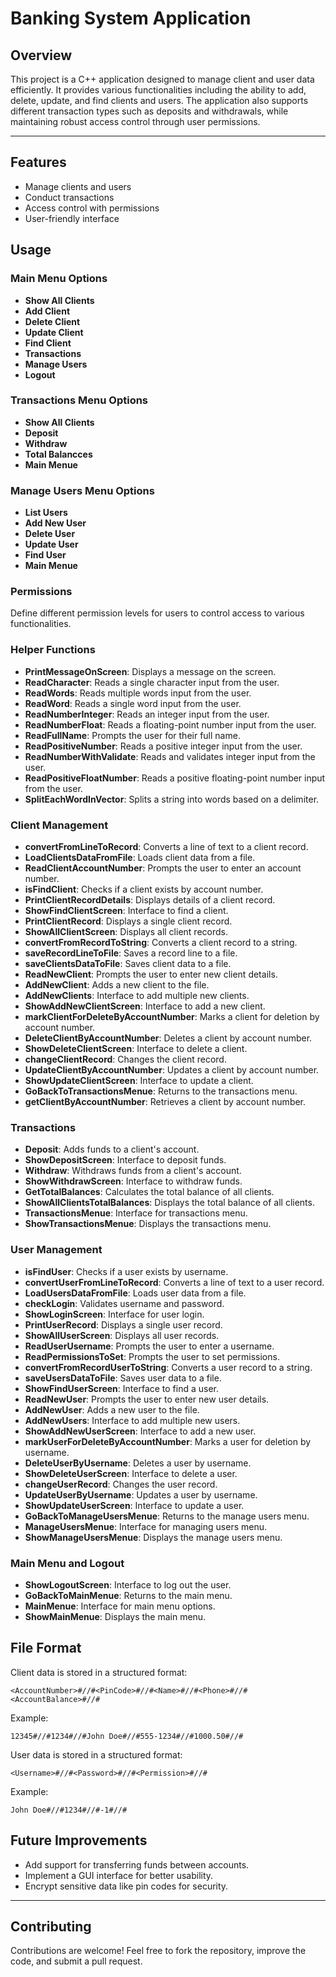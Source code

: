 # Banking System Application

## Overview
This project is a C++ application designed to manage client and user data efficiently. It provides various functionalities including the ability to add, delete, update, and find clients and users. The application also supports different transaction types such as deposits and withdrawals, while maintaining robust access control through user permissions.

---

## Features

- Manage clients and users
- Conduct transactions
- Access control with permissions
- User-friendly interface

## Usage

### Main Menu Options

- **Show All Clients**
- **Add Client**
- **Delete Client**
- **Update Client**
- **Find Client**
- **Transactions**
- **Manage Users**
- **Logout**

### Transactions Menu Options

- **Show All Clients**
- **Deposit**
- **Withdraw**
- **Total Balancces**
- **Main Menue**

### Manage Users Menu Options

- **List Users**
- **Add New User**
- **Delete User**
- **Update User**
- **Find User**
- **Main Menue**

### Permissions

Define different permission levels for users to control access to various functionalities.

### Helper Functions

- **PrintMessageOnScreen**: Displays a message on the screen.
- **ReadCharacter**: Reads a single character input from the user.
- **ReadWords**: Reads multiple words input from the user.
- **ReadWord**: Reads a single word input from the user.
- **ReadNumberInteger**: Reads an integer input from the user.
- **ReadNumberFloat**: Reads a floating-point number input from the user.
- **ReadFullName**: Prompts the user for their full name.
- **ReadPositiveNumber**: Reads a positive integer input from the user.
- **ReadNumberWithValidate**: Reads and validates integer input from the user.
- **ReadPositiveFloatNumber**: Reads a positive floating-point number input from the user.
- **SplitEachWordInVector**: Splits a string into words based on a delimiter.

### Client Management

- **convertFromLineToRecord**: Converts a line of text to a client record.
- **LoadClientsDataFromFile**: Loads client data from a file.
- **ReadClientAccountNumber**: Prompts the user to enter an account number.
- **isFindClient**: Checks if a client exists by account number.
- **PrintClientRecordDetails**: Displays details of a client record.
- **ShowFindClientScreen**: Interface to find a client.
- **PrintClientRecord**: Displays a single client record.
- **ShowAllClientScreen**: Displays all client records.
- **convertFromRecordToString**: Converts a client record to a string.
- **saveRecordLineToFile**: Saves a record line to a file.
- **saveClientsDataToFile**: Saves client data to a file.
- **ReadNewClient**: Prompts the user to enter new client details.
- **AddNewClient**: Adds a new client to the file.
- **AddNewClients**: Interface to add multiple new clients.
- **ShowAddNewClientScreen**: Interface to add a new client.
- **markClientForDeleteByAccountNumber**: Marks a client for deletion by account number.
- **DeleteClientByAccountNumber**: Deletes a client by account number.
- **ShowDeleteClientScreen**: Interface to delete a client.
- **changeClientRecord**: Changes the client record.
- **UpdateClientByAccountNumber**: Updates a client by account number.
- **ShowUpdateClientScreen**: Interface to update a client.
- **GoBackToTransactionsMenue**: Returns to the transactions menu.
- **getClientByAccountNumber**: Retrieves a client by account number.

### Transactions

- **Deposit**: Adds funds to a client's account.
- **ShowDepositScreen**: Interface to deposit funds.
- **Withdraw**: Withdraws funds from a client's account.
- **ShowWithdrawScreen**: Interface to withdraw funds.
- **GetTotalBalances**: Calculates the total balance of all clients.
- **ShowAllClientsTotalBalances**: Displays the total balance of all clients.
- **TransactionsMenue**: Interface for transactions menu.
- **ShowTransactionsMenue**: Displays the transactions menu.

### User Management

- **isFindUser**: Checks if a user exists by username.
- **convertUserFromLineToRecord**: Converts a line of text to a user record.
- **LoadUsersDataFromFile**: Loads user data from a file.
- **checkLogin**: Validates username and password.
- **ShowLoginScreen**: Interface for user login.
- **PrintUserRecord**: Displays a single user record.
- **ShowAllUserScreen**: Displays all user records.
- **ReadUserUsername**: Prompts the user to enter a username.
- **ReadPermissionsToSet**: Prompts the user to set permissions.
- **convertFromRecordUserToString**: Converts a user record to a string.
- **saveUsersDataToFile**: Saves user data to a file.
- **ShowFindUserScreen**: Interface to find a user.
- **ReadNewUser**: Prompts the user to enter new user details.
- **AddNewUser**: Adds a new user to the file.
- **AddNewUsers**: Interface to add multiple new users.
- **ShowAddNewUserScreen**: Interface to add a new user.
- **markUserForDeleteByAccountNumber**: Marks a user for deletion by username.
- **DeleteUserByUsername**: Deletes a user by username.
- **ShowDeleteUserScreen**: Interface to delete a user.
- **changeUserRecord**: Changes the user record.
- **UpdateUserByUsername**: Updates a user by username.
- **ShowUpdateUserScreen**: Interface to update a user.
- **GoBackToManageUsersMenue**: Returns to the manage users menu.
- **ManageUsersMenue**: Interface for managing users menu.
- **ShowManageUsersMenue**: Displays the manage users menu.

### Main Menu and Logout

- **ShowLogoutScreen**: Interface to log out the user.
- **GoBackToMainMenue**: Returns to the main menu.
- **MainMenue**: Interface for main menu options.
- **ShowMainMenue**: Displays the main menu.


## File Format
Client data is stored in a structured format:
```
<AccountNumber>#//#<PinCode>#//#<Name>#//#<Phone>#//#<AccountBalance>#//#
```
Example:
```
12345#//#1234#//#John Doe#//#555-1234#//#1000.50#//#
```

User data is stored in a structured format:
```
<Username>#//#<Password>#//#<Permission>#//#
```
Example:
```
John Doe#//#1234#//#-1#//#
```

## Future Improvements
- Add support for transferring funds between accounts.
- Implement a GUI interface for better usability.
- Encrypt sensitive data like pin codes for security.

---

## Contributing

Contributions are welcome! Feel free to fork the repository, improve the code, and submit a pull request.
